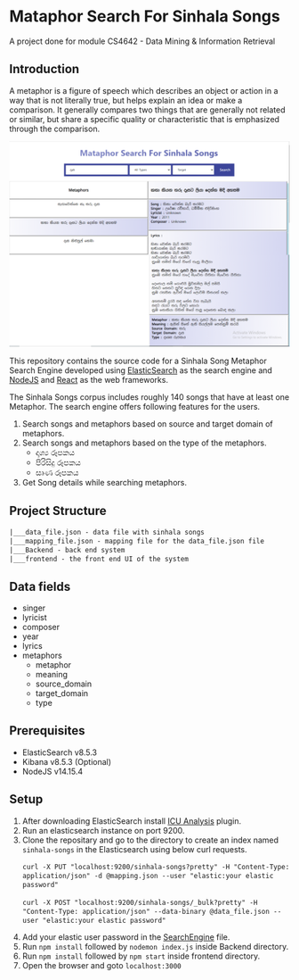 # Mataphor Search For Sinhala Songs

A project done for module CS4642 - Data Mining &amp; Information Retrieval

## Introduction

A metaphor is a figure of speech which describes an object or action in a way that is not literally 
true, but helps explain an idea or make a comparison. It generally compares two things that are 
generally not related or similar, but share a specific quality or characteristic that is emphasized 
through the comparison. 

![Search Engine](image.png)

This repository contains the source code for a Sinhala Song Metaphor Search Engine developed using [ElasticSearch](https://www.elastic.co/) as the search engine and [NodeJS](https://nodejs.org/en/) and [React](https://reactjs.org/) as the web frameworks.

The Sinhala Songs corpus includes roughly 140 songs that have at least one Metaphor. The search engine offers following features for the users.

1. Search songs and metaphors based on source and target domain of metaphors.
2. Search songs and metaphors based on the type of the metaphors.
    * දෘශ්‍ය රූපකය
    * පිරිසිදු රූපකය
    * සෘණ රූපකය
3. Get Song details while searching metaphors.

## Project Structure
```
|___data_file.json - data file with sinhala songs
|___mapping_file.json - mapping file for the data_file.json file
|___Backend - back end system
|___frontend - the front end UI of the system
```

## Data fields
* singer
* lyricist
* composer
* year
* lyrics
* metaphors
    * metaphor
    * meaning
    * source_domain
    * target_domain
    * type

## Prerequisites

* ElasticSearch v8.5.3
* Kibana v8.5.3 (Optional)
* NodeJS v14.15.4

## Setup

1. After downloading ElasticSearch install [ICU Analysis](https://www.elastic.co/guide/en/elasticsearch/plugins/current/analysis-icu.html) plugin.
2. Run an elasticsearch instance on port 9200.
3. Clone the repositary and go to the directory to create an index named `sinhala-songs` in the Elasticsearch using below curl requests.
    ```
    curl -X PUT "localhost:9200/sinhala-songs?pretty" -H "Content-Type: application/json" -d @mapping.json --user "elastic:your elastic password"

    curl -X POST "localhost:9200/sinhala-songs/_bulk?pretty" -H "Content-Type: application/json" --data-binary @data_file.json --user "elastic:your elastic password"
    ```
4. Add your elastic user password in the [SearchEngine](./Backend/SearchEngine.js) file.
5. Run `npm install` followed by `nodemon index.js` inside Backend directory.
6. Run `npm install` followed by `npm start` inside frontend directory.
7. Open the browser and goto `localhost:3000`

